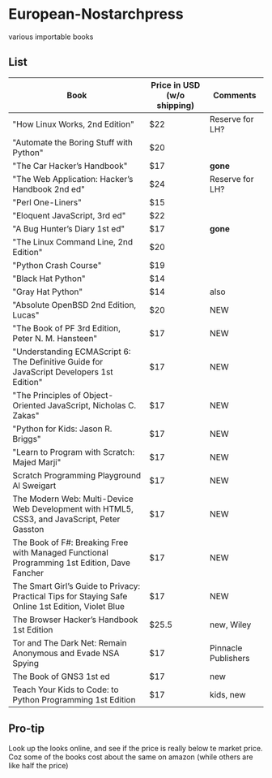 # European-Nostarchpress
various importable books

## List

Book | Price in USD (w/o shipping) | Comments
---- | ---- | ----
"How Linux Works, 2nd Edition" | $22 | Reserve for LH?
"Automate the Boring Stuff with Python" | $20
"The Car Hacker’s Handbook" | $17 | **gone**
"The Web Application: Hacker’s Handbook 2nd ed" | $24 | Reserve for LH?
"Perl One-Liners" | $15 
"Eloquent JavaScript, 3rd ed" | $22
"A Bug Hunter’s Diary 1st ed" | $17 | **gone**
"The Linux Command Line, 2nd Edition" | $20
"Python Crash Course" | $19
"Black Hat Python" | $14
"Gray Hat Python" | $14 | also
"Absolute OpenBSD 2nd Edition, Lucas" | $20 | NEW
"The Book of PF 3rd Edition, Peter N. M. Hansteen" | $17 | NEW
"Understanding ECMAScript 6: The Definitive Guide for JavaScript Developers 1st Edition" | $17 | NEW
"The Principles of Object-Oriented JavaScript, Nicholas C. Zakas" | $17 | NEW
"Python for Kids: Jason R. Briggs" | $17 | NEW
"Learn to Program with Scratch: Majed Marji" | $17 | NEW
Scratch Programming Playground Al Sweigart | $17 | NEW
The Modern Web: Multi-Device Web Development with HTML5, CSS3, and JavaScript, Peter Gasston | $17 | NEW
The Book of F#: Breaking Free with Managed Functional Programming 1st Edition, Dave Fancher | $17 | NEW
The Smart Girl’s Guide to Privacy: Practical Tips for Staying Safe Online 1st Edition, Violet Blue | $17 | NEW
The Browser Hacker’s Handbook 1st Edition | $25.5 | new, Wiley
Tor and The Dark Net: Remain Anonymous and Evade NSA Spying  | $17 | Pinnacle Publishers 
The Book of GNS3 1st ed | $17 | new
Teach Your Kids to Code: to Python Programming 1st Edition | $17 | kids, new


## Pro-tip

Look up the looks online, and see if the price is really below te market price. Coz some of the books cost about the same on amazon (while others are like half the price)
